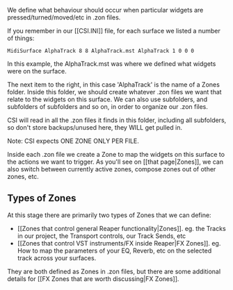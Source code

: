 We define what behaviour should occur when particular widgets are pressed/turned/moved/etc in .zon files. 

If you remember in our [[CSI.INI]] file, for each surface we listed a number of things:

`MidiSurface AlphaTrack 8 8 AlphaTrack.mst AlphaTrack 1 0 0 0 `

In this example, the AlphaTrack.mst was where we defined what widgets were on the surface. 

The next item to the right, in this case 'AlphaTrack' is the name of a Zones folder. Inside this folder, we should create whatever .zon files we want that relate to the widgets on this surface. We can also use subfolders, and subfolders of subfolders and so on, in order to organize our .zon files.

CSI will read in all the .zon files it finds in this folder, including all subfolders, so don't store backups/unused here, they WILL get pulled in. 

Note: CSI expects ONE ZONE ONLY PER FILE. 

Inside each .zon file we create a Zone to map the widgets on this surface to the actions we want to trigger. As you'll see on [[that page|Zones]], we can also switch between currently active zones, compose zones out of other zones, etc. 

## Types of Zones

At this stage there are primarily two types of Zones that we can define:
* [[Zones that control general Reaper functionality|Zones]]. eg. the Tracks in our project, the Transport controls, our Track Sends, etc
* [[Zones that control VST instruments/FX inside Reaper|FX Zones]]. eg. How to map the parameters of your EQ, Reverb, etc on the selected track across your surfaces.

They are both defined as Zones in .zon files, but there are some additional details for [[FX Zones that are worth discussing|FX Zones]]. 